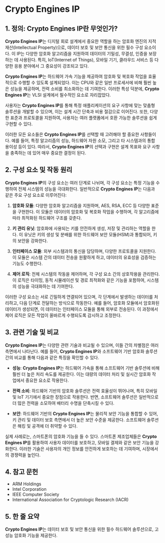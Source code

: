 # Crypto Engines IP

## 1. 정의: **Crypto Engines IP**란 무엇인가?
**Crypto Engines IP**는 디지털 회로 설계에서 중요한 역할을 하는 암호화 엔진의 지적 재산(Intellectual Property)으로, 데이터 보호 및 보안 통신을 위한 필수 구성 요소이다. 이 IP는 다양한 암호화 알고리즘을 지원하여 데이터의 기밀성, 무결성, 인증을 보장하는 데 사용된다. 특히, IoT(Internet of Things), 모바일 기기, 클라우드 서비스 등 다양한 응용 분야에서 그 중요성이 강조되고 있다.

**Crypto Engines IP**는 하드웨어 가속 기능을 제공하여 암호화 및 복호화 작업을 효율적으로 수행할 수 있도록 설계되었다. 이는 CPU와 같은 일반 프로세서에 비해 훨씬 높은 성능을 제공하며, 전력 소비를 최소화하는 데 기여한다. 이러한 특성 덕분에, **Crypto Engines IP**는 VLSI 설계에서 필수적인 요소로 자리잡았다. 

사용자는 **Crypto Engines IP**를 통해 특정 애플리케이션의 요구 사항에 맞는 맞춤형 솔루션을 개발할 수 있으며, 이는 설계 시간 단축과 비용 절감으로 이어진다. 또한, 다양한 표준과 프로토콜을 지원하여, 사용자는 여러 플랫폼에서 호환 가능한 솔루션을 쉽게 구현할 수 있다. 

이러한 모든 요소들은 **Crypto Engines IP**를 선택할 때 고려해야 할 중요한 사항들이다. 예를 들어, 특정 알고리즘의 성능, 하드웨어 자원 소모, 그리고 타 시스템과의 통합 용이성 등이 있다. 따라서, **Crypto Engines IP**의 선택과 구현은 설계 목표와 요구 사항을 충족하는 데 있어 매우 중요한 결정이 된다.

## 2. 구성 요소 및 작동 원리
**Crypto Engines IP**의 구성 요소는 여러 단계로 나뉘며, 각 구성 요소는 특정 기능을 수행하여 전체 시스템의 성능을 극대화한다. 일반적으로 **Crypto Engines IP**는 다음과 같은 주요 구성 요소로 이루어진다: 

1. **암호화 모듈**: 다양한 암호화 알고리즘을 지원하며, AES, RSA, ECC 등 다양한 표준을 구현한다. 이 모듈은 데이터의 암호화 및 복호화 작업을 수행하며, 각 알고리즘에 따라 최적화된 하드웨어 구조를 갖춘다.

2. **키 관리 유닛**: 암호화에 사용되는 키를 안전하게 생성, 저장 및 관리하는 역할을 한다. 이 유닛은 키의 생성 및 분배를 위한 하드웨어 보안 모듈(HSM)과 통합되어, 키의 보안을 강화한다.

3. **인터페이스 모듈**: 외부 시스템과의 통신을 담당하며, 다양한 프로토콜을 지원한다. 이 모듈은 시스템 간의 데이터 전송을 원활하게 하고, 데이터의 유효성을 검증하는 기능도 수행한다.

4. **제어 로직**: 전체 시스템의 작동을 제어하며, 각 구성 요소 간의 상호작용을 관리한다. 이 로직은 타이밍, 동적 시뮬레이션 및 경로 최적화와 같은 기능을 포함하여, 시스템의 성능을 극대화하는 데 기여한다.

이러한 구성 요소는 서로 긴밀하게 연결되어 있으며, 각 단계에서 발생하는 데이터를 처리하고, 다음 단계로 전달하는 방식으로 작동한다. 예를 들어, 암호화 모듈에서 암호화된 데이터가 생성되면, 이 데이터는 인터페이스 모듈을 통해 외부로 전송된다. 이 과정에서 제어 로직은 모든 작업이 올바르게 수행되도록 감시하고 조정한다.

## 3. 관련 기술 및 비교
**Crypto Engines IP**는 다양한 관련 기술과 비교될 수 있으며, 이들 간의 차별점은 여러 측면에서 나타난다. 예를 들어, **Crypto Engines IP**와 소프트웨어 기반 암호화 솔루션 간의 비교를 통해 다음과 같은 특징을 확인할 수 있다.

- **성능**: **Crypto Engines IP**는 하드웨어 가속을 통해 소프트웨어 기반 솔루션에 비해 훨씬 더 높은 처리 속도를 제공한다. 이는 대량의 데이터 처리 및 실시간 암호화 작업에서 중요한 요소로 작용한다.

- **전력 소비**: 하드웨어 기반의 암호화 솔루션은 전력 효율성이 뛰어나며, 특히 모바일 및 IoT 기기에서 중요한 장점으로 작용한다. 반면, 소프트웨어 솔루션은 일반적으로 더 많은 전력을 소모하여 배터리 수명을 단축시킬 수 있다.

- **보안**: 하드웨어 기반의 **Crypto Engines IP**는 물리적 보안 기능을 통합할 수 있어, 키 관리 및 데이터 보호 측면에서 더 높은 보안 수준을 제공한다. 소프트웨어 솔루션은 해킹 및 공격에 더 취약할 수 있다.

실제 사례로는, 스마트폰의 암호화 기능을 들 수 있다. 스마트폰 제조업체들은 **Crypto Engines IP**를 활용하여 사용자 데이터를 보호하고, 모바일 결제와 같은 보안 기능을 강화한다. 이러한 기술은 사용자의 개인 정보를 안전하게 보호하는 데 기여하며, 시장에서의 경쟁력을 높인다.

## 4. 참고 문헌
- ARM Holdings
- Intel Corporation
- IEEE Computer Society
- International Association for Cryptologic Research (IACR)

## 5. 한 줄 요약
**Crypto Engines IP**는 데이터 보호 및 보안 통신을 위한 필수 하드웨어 솔루션으로, 고성능 암호화 기능을 제공한다.